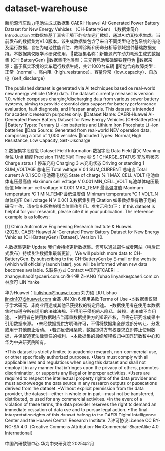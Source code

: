 # dataset-warehouse
新能源汽车动力电池生成式数据集
CAERI-Huawei AI-Generated Power Battery Dataset for New Energy Vehicles （CH-BatteryGen）
1.数据集简介 Introduction
本数据集基于真实环境下的实车运行数据，通过AI仿真技术生成。当前发布的数据集为V1.0版本。该生成数据集包含了来自不同类型电池包系统的充电及运行数据，旨在为电池性能评估、故障诊断和寿命分析等领域提供基础数据支持。本数据集仅限学术研究使用。
数据集名称：新能源汽车动力电池生成式数据集 (CH-BatteryGen)
数据集电池类型：三元锂电池和磷酸铁锂电池
数据来源：基于真实环境的实车运行数据生成，共计1000台车辆
所包含的故障类型：正常（normal）、高内阻（high_resistance）、容量异常（low_capacity）、自放电（self_discharge）

The published dataset is generated via AI techniques based on real-world new energy vehicle (NEV) data. The dataset currently released is version 1.0, which comprises charging/discharging data from various power battery systems, aiming to provide essential data support for battery performance evaluation, fault diagnosis, and lifespan analysis. This dataset is intended for academic research purposes only.
Dataset Name: CAERI-Huawei AI-Generated Power Battery Dataset for New Energy Vehicles  (CH-BatteryGen)
Battery Types: Ternary Li -ion batteries and Lithium Iron Phosphate Li -ion batteries
Data Source: Generated from real-world NEV operation data, comprising a total of 1,000 vehicles
Included Types: Normal, High Resistance, Low Capacity, Self-Discharge

2.数据集字段信息 Dataset Field Information
数据字段 Data Field	含义 Meaning	单位 Unit	精度 Precision
TIME	时间 
Time	秒 S	1
CHARGE_STATUS	充放电状态 
Charge status	1 停车充电 Charging
3 未充电状态 Driving or standing	1
SUM_VOLTAGE	总电压 
Total voltage	V	0.1
SUM_CURRENT	总电流 
Total current	A	0.1
SOC	电池荷电状态 
State of charge	%	1
MAX_CELL_VOLT	电池单体电压最高值 
Maximum cell voltage	V	0.001
MIN_CELL_VOLT	电池单体电压最低值 
Minimum cell voltage	V	0.001
MAX_TEMP	最高温度值 
Maximum temperature	℃	1
MIN_TEMP	最低温度值 
Minimum temperature	℃	1
VOLT_N	单体电压
Cell voltage N	V	0.001
3.数据集引用 Citation
如果数据集有助于您的研究工作，请在您出版物的适当位置作引用。参考示例如下：
If this dataset is helpful for your research, please cite it in your publication. The reference example is as follows:

[1] China Automotive Engineering Research Institute & Huawei. (2025). CAERI-Huawei AI-Generated Power Battery Dataset for New Energy Vehicles (CH-BatteryGen) [Dataset]. Version 1.0.

4.数据集更新 Update
     我们会持续更新数据集。您可以通过邮件或者网站（稍后正式发布）持续关注数据集最新更新。
We will publish more data to CH-BatteryGen. By subscribing to the CH-BatteryGen by E-mail or the website (which will officially launch later), you will be informed when new data becomes available.
5.联系方式 Contact
中国汽研CAERI ：
zhangyuhao01@caeri.com.cn 张宇豪 ZHANG Yuhao
linyanke@caeri.com.cn 林彦可 LIN Yanke

华为Huawei：
liulishuo@huawei.com 刘力硕 LIU Lishuo
jinxin107@huawei.com 金鑫 JIN Xin
6.使用条款 Terms of Use
•本数据集仅限于学术研究、非商业用途或其他已获授权的特定用途。
•数据使用者在使用本数据集时应遵守所有适用的法律法规，不得用于侵犯他人隐私、歧视、违法或不当用途。
•使用者在使用数据时应当尊重数据提供方的知识产权，且需在研究或成果中引用数据来源。
•未经数据提供方明确许可，不得将数据集全部或部分转让、分发或用于其他商业活动。
•若违反使用条款，数据提供方有权要求立即停止使用数据，并保留追究法律责任的权利。
•本数据集的最终解释权归中国汽研数智中心和华为中央研究院所有。

•This dataset is strictly limited to academic research, non-commercial use, or other specifically authorized purposes.
•Users must comply with all applicable laws and regulations when using this dataset and shall not employ it in any manner that infringes upon the privacy of others, promotes discrimination, or supports any illegal or improper activities.
•Users are required to respect the intellectual property rights of the data provider and must acknowledge the data source in any research outputs or publications derived from the dataset.
•Without explicit permission from the data provider, the dataset—either in whole or in part—must not be transferred, distributed, or used for any commercial activities.
•In the event of a violation of these terms, the data provider reserves the right to demand an immediate cessation of data use and to pursue legal action.
•The final interpretation rights of this dataset belong to the CAERI Digital Intelligence Center and the Huawei Central Research Institute.
7.许可协议License
CC BY-NC-SA 4.0（Creative Commons Attribution-NonCommercial-ShareAlike 4.0 International）

中国汽研数智中心
华为中央研究院
2025年2月
